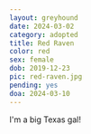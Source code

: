 ```yaml
---
layout: greyhound
date: 2024-03-02
category: adopted
title: Red Raven
color: red
sex: female
dob: 2019-12-23
pic: red-raven.jpg
pending: yes
doa: 2024-03-10
---
```

I'm a big Texas gal!
